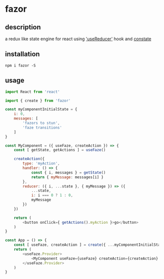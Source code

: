 # fazor

## description
a redux like state engine for react using ['useReducer'](https://reactjs.org/docs/hooks-reference.html#usereducer) hook and [constate](https://github.com/diegohaz/constate)

## installation
`npm i fazor -S`

## usage
```javascript
import React from 'react'

import { create } from 'fazor'

const myComponentInitialState = {
	i: 0,
	messages: [
		'fazors to stun',
		'faze transitions'
	]
}

const MyComponent = ({ useFaze, createAction }) => {
	const [ getState, getActions ] = useFaze()

	createAction({
		type: 'myAction',
		handler: () => {
			const { i, messages } = getState()
			return { myMessage: messages[i] }
		},
		reducer: ({ i, ...state }, { myMessage }) => ({
			...state,
			i: i === 0 ? 1 : 0,
			myMessage
		})
	})

	return (
		<button onClick={ getActions().myAction }>go</button>
	)
}

const App = () => {
	const [ useFaze, createAction ] = create({ ...myComponentInitialState })
	return (
		<useFaze.Provider>
			<MyComponent useFaze={useFaze} createAction={createAction} />
		</useFaze.Provider>
	)
}
```
